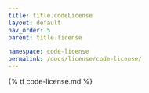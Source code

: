 ```yaml
---
title: title.codeLicense
layout: default
nav_order: 5
parent: title.license

namespace: code-license
permalink: /docs/license/code-license/
---
```

{% tf code-license.md %}